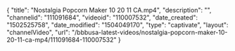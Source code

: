 {
    "title": "Nostalgia Popcorn Maker 10 20 11 CA.mp4",
    "description": "",
    "channelid": "111091684",
    "videoid": "110007532",
    "date_created": "1502525758",
    "date_modified": "1504049170",
    "type": "captivate",
    "layout": "channelVideo",
    "url": "\/bbbusa-latest-videos\/nostalgia-popcorn-maker-10-20-11-ca-mp4\/111091684-110007532"
}